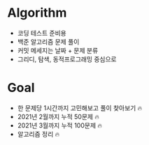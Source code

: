 # Algorithm
* 코딩 테스트 준비용
* 백준 알고리즘 문제 풀이 
* 커밋 메세지는 날짜 + 문제 분류
* 그리디, 탐색, 동적프로그래밍 중심으로 

# Goal 
* 한 문제당 1시간까지 고민해보고 풀이 찾아보기 🔥
* 2021년 2월까지 누적 50문제 🔥
* 2021년 3월까지 누적 100문제 🔥
* 알고리즘 정리 🔥
